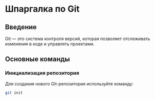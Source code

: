 # Шпаргалка по Git

## Введение
Git — это система контроля версий, которая позволяет отслеживать изменения в коде и управлять проектами.

## Основные команды

### Инициализация репозитория
Для создания нового Git-репозитория используйте команду:
```bash
git init

